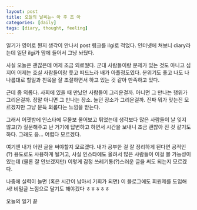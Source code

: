 ```yaml
---
layout: post
title: 오늘의 날씨는~ 아 주 조 아
categories: [daily]
tags: [diary, thought, feeling]
---
```

일기가 영어로 뭔지 생각이 안나서 post 링크를 ilgi로 적었다. 인터넷에 쳐보니 diary라는데 일단 ilgi가 맘에 들어서 그냥 놔뒀다.

사실 오늘은 괜찮은데 어제 조금 외로웠다. 군대 사람들이랑 문제가 있는 것도 아니고 심지어 어제는 호실 사람들이랑 웃고 떠드느라 배가 아플정도였다. 분위기도 좋고 나도 나 나름대로 할일과 친목을 잘 조절하면서 하고 있는 것 같아 만족하고 있다.

근데 좀 외롭다. 사회에 있을 때 만났던 사람들이 그리운걸까. 아니면 그 만나는 행위가 그리운걸까. 정말 아니면 그 만나는 장소. 놀던 장소가 그리운걸까. 진짜 뭐가 맞는진 모르겠지만 그냥 문득 외롭다는 느낌을 받는다.

그래서 어젯밤에 인스타에 무물보 물어보고 튀었는데 생각보다 많은 사람들이 날 잊지 않고(?) 질문해주고 난 거기에 답변하고 하면서 시간을 보내니 조금 괜찮아 진 것 같기도 하다. 그래도 음... 어렵다 모르겠다.

여기엔 내가 어떤 글을 써야할지 모르겠다. 내가 공부한 걸 잘 정리하게 된다면 공적인(?) 용도로도 사용하게 될거고, 사실 인스타에도 올려서 많은 사람들이 이걸 볼 가능성이 있는데 (물론 잘 안보겠지만) 이렇게 감정 쓰레기통(?)스러운 글을 써도 되는지 모르겠다.

나중에 실력이 늘면 (혹은 시간이 남아서 기회가 되면) 이 블로그에도 회원제를 도입해서! 비밀글 느낌으로 달기도 해야겠다 ㅎㅎㅎㅎㅎ

오늘의 일기 끝

